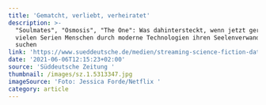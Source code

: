 ```yaml
---
title: 'Gematcht, verliebt, verheiratet'
description: >-
  "Soulmates", "Osmosis", "The One": Was dahintersteckt, wenn jetzt gerade in
  vielen Serien Menschen durch moderne Technologien ihren Seelenverwandten
  suchen
link: 'https://www.sueddeutsche.de/medien/streaming-science-fiction-dating-1.5313345'
date: '2021-06-06T12:15:23+02:00'
source: 'Süddeutsche Zeitung '
thumbnail: /images/sz.1.5313347.jpg
imageSource: 'Foto: Jessica Forde/Netflix '
category: article
---
```


